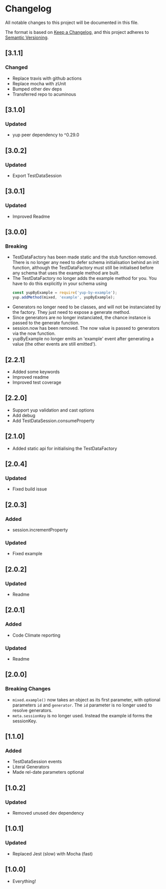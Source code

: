 # Changelog
All notable changes to this project will be documented in this file.

The format is based on [Keep a Changelog](https://keepachangelog.com/en/1.0.0/),
and this project adheres to [Semantic Versioning](https://semver.org/spec/v2.0.0.html).

## [3.1.1]
### Changed
- Replace travis with github actions
- Replace mocha with zUnit
- Bumped other dev deps
- Transferred repo to acuminous

## [3.1.0]
### Updated
- yup peer dependency to ^0.29.0

## [3.0.2]
### Updated
- Export TestDataSession

## [3.0.1]
### Updated
- Improved Readme

## [3.0.0]
### Breaking
- TestDataFactory has been made static and the stub function removed. There is no longer any need to defer schema initialisation behind an init function, although the TestDataFactory must still be initialised before any schema that uses the example method are built.
- The TestDataFactory no longer adds the example method for you. You have to do this explicitly in your schema using
    ```js
    const yupByExample = require('yup-by-example');
    yup.addMethod(mixed, 'example', yupByExample);
    ```
- Generators no longer need to be classes, and will not be instanciated by the factory. They just need to expose a generate method.
- Since generators are no longer instanciated, the chance instance is passed to the generate function.
- session.now has been removed. The now value is passed to generators via the now function.
- yupByExample no longer emits an 'example' event after generating a value (the other events are still emitted').

## [2.2.1]
- Added some keywords
- Improved readme
- Improved test coverage

## [2.2.0]
- Support yup validation and cast options
- Add debug
- Add TestDataSession.consumeProperty

## [2.1.0]
- Added static api for initialising the TestDataFactory

## [2.0.4]
### Updated
- Fixed build issue

## [2.0.3]
### Added
- session.incrementProperty

### Updated
- Fixed example

## [2.0.2]
### Updated
- Readme

## [2.0.1]
### Added
- Code Climate reporting

### Updated
- Readme

## [2.0.0]
### Breaking Changes
- `mixed.example()` now takes an object as its first parameter, with optional parameters `id` and `generator`. The `id` parameter is no longer used to resolve generators.
- `meta.sessionKey` is no longer used. Instead the example id forms the sessionKey.

## [1.1.0]
### Added
- TestDataSession events
- Literal Generators
- Made rel-date parameters optional

## [1.0.2]
### Updated
- Removed unused dev dependency

## [1.0.1]
### Updated
- Replaced Jest (slow) with Mocha (fast)

## [1.0.0]
- Everything!
